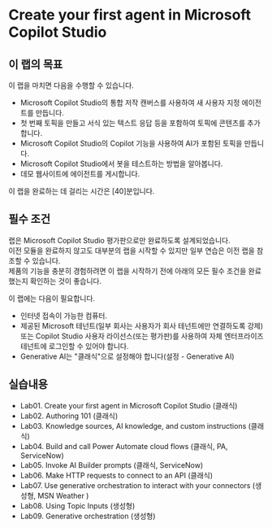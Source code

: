 # Create your first agent in Microsoft Copilot Studio


## 이 랩의 목표
이 랩을 마치면 다음을 수행할 수 있습니다.

- Microsoft Copilot Studio의 통합 저작 캔버스를 사용하여 새 사용자 지정 에이전트를 만듭니다.
- 첫 번째 토픽을 만들고 서식 있는 텍스트 응답 등을 포함하여 토픽에 콘텐츠를 추가합니다.
- Microsoft Copilot Studio의 Copilot 기능을 사용하여 AI가 포함된 토픽을 만듭니다.
- Microsoft Copilot Studio에서 봇을 테스트하는 방법을 알아봅니다.
- 데모 웹사이트에 에이전트를 게시합니다.

이 랩을 완료하는 데 걸리는 시간은 [40]분입니다.

## 필수 조건

랩은 Microsoft Copilot Studio 평가판으로만 완료하도록 설계되었습니다. </br>
이전 모듈을 완료하지 않고도 대부분의 랩을 시작할 수 있지만 일부 연습은 이전 랩을 참조할 수 있습니다. </br>
제품의 기능을 충분히 경험하려면 이 랩을 시작하기 전에 아래의 모든 필수 조건을 완료했는지 확인하는 것이 좋습니다.

이 랩에는 다음이 필요합니다.
- 인터넷 접속이 가능한 컴퓨터.
- 제공된 Microsoft 테넌트(일부 회사는 사용자가 회사 테넌트에만 연결하도록 강제) 또는 Copilot Studio 사용자 라이선스(또는 평가판)를 사용하여 자체 엔터프라이즈 테넌트에 로그인할 수 있어야 합니다.
- Generative AI는 "클래식"으로 설정해야 합니다(설정 - Generative AI)


## 실습내용

- Lab01. Create your first agent in Microsoft Copilot Studio (클래식)
- Lab02. Authoring 101 (클래식)
- Lab03. Knowledge sources, AI knowledge, and custom instructions (클래식)
- Lab04. Build and call Power Automate cloud flows (클래식, PA, ServiceNow)
- Lab05. Invoke AI Builder prompts (클래식, ServiceNow)
- Lab06. Make HTTP requests to connect to an API (클래식)
- Lab07. Use generative orchestration to interact with your connectors (생성형, MSN Weather )
- Lab08. Using Topic Inputs (생성형)
- Lab09. Generative orchestration (생성형)
